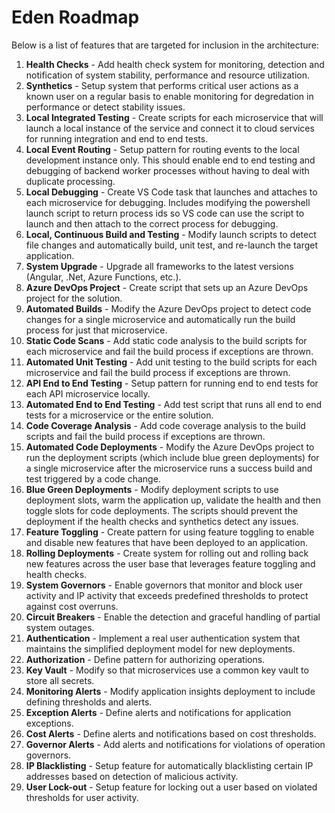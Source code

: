 # Eden Roadmap

Below is a list of features that are targeted for inclusion in the architecture:

1. **Health Checks** - Add health check system for monitoring, detection and notification of system stability, performance and resource utilization.
1. **Synthetics** - Setup system that performs critical user actions as a known user on a regular basis to enable monitoring for degredation in performance or detect stability issues.
1. **Local Integrated Testing** - Create scripts for each microservice that will launch a local instance of the service and connect it to cloud services for running integration and end to end tests.
1. **Local Event Routing** - Setup pattern for routing events to the local development instance only.  This should enable end to end testing and debugging of backend worker processes without having to deal with duplicate processing.
1. **Local Debugging** - Create VS Code task that launches and attaches to each microservice for debugging. Includes modifying the powershell launch script to return process ids so VS code can use the script to launch and then attach to the correct process for debugging.
1. **Local, Continuous Build and Testing** - Modify launch scripts to detect file changes and automatically build, unit test, and re-launch the target application.
1. **System Upgrade** - Upgrade all frameworks to the latest versions (Angular, .Net, Azure Functions, etc.).
1. **Azure DevOps Project** - Create script that sets up an Azure DevOps project for the solution.
1. **Automated Builds** - Modify the Azure DevOps project to detect code changes for a single microservice and automatically run the build process for just that microservice.
1. **Static Code Scans** - Add static code analysis to the build scripts for each microservice and fail the build process if exceptions are thrown.
1. **Automated Unit Testing** - Add unit testing to the build scripts for each microservice and fail the build process if exceptions are thrown.
1. **API End to End Testing** - Setup pattern for running end to end tests for each API microservice locally.
1. **Automated End to End Testing** - Add test script that runs all end to end tests for a microservice or the entire solution.
1. **Code Coverage Analysis** - Add code coverage analysis to the build scripts and fail the build process if exceptions are thrown.
1. **Automated Code Deployments** - Modify the Azure DevOps project to run the deployment scripts (which include blue green deployments) for a single microservice after the microservice runs a success build and test triggered by a code change.
1. **Blue Green Deployments** - Modify deployment scripts to use deployment slots, warm the application up, validate the health and then toggle slots for code deployments.  The scripts should prevent the deployment if the health checks and synthetics detect any issues.
1. **Feature Toggling** - Create pattern for using feature toggling to enable and disable new features that have been deployed to an application.
1. **Rolling Deployments** - Create system for rolling out and rolling back new features across the user base that leverages feature toggling and health checks.
1. **System Governors** - Enable governors that monitor and block user activity and IP activity that exceeds predefined thresholds to protect against cost overruns.
1. **Circuit Breakers** - Enable the detection and graceful handling of partial system outages.
1. **Authentication** - Implement a real user authentication system that maintains the simplified deployment model for new deployments.
1. **Authorization** - Define pattern for authorizing operations.
1. **Key Vault** - Modify so that microservices use a common key vault to store all secrets.
1. **Monitoring Alerts** - Modify application insights deployment to include defining thresholds and alerts.
1. **Exception Alerts** - Define alerts and notifications for application exceptions.
1. **Cost Alerts** - Define alerts and notifications based on cost thresholds.
1. **Governor Alerts** - Add alerts and notifications for violations of operation governors.
1. **IP Blacklisting** - Setup feature for automatically blacklisting certain IP addresses based on detection of malicious activity.
1. **User Lock-out** - Setup feature for locking out a user based on violated thresholds for user activity.
